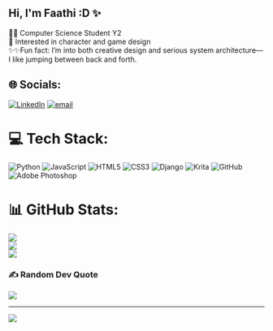 ## Hi, I'm Faathi :D ✨

🧙‍♀️ Computer Science Student Y2 <br/>
🦾 Interested in character and game design<br/>
✨✨Fun fact: I’m into both creative design and serious system architecture—I like jumping between back and forth.<br/>


## 🌐 Socials:
[![LinkedIn](https://img.shields.io/badge/LinkedIn-%230077B5.svg?logo=linkedin&logoColor=white)](https://linkedin.com/in/fathimath-ahmd) [![email](https://img.shields.io/badge/Email-D14836?logo=gmail&logoColor=white)](mailto:fathimath.0703@gmail.com) 

# 💻 Tech Stack:
![Python](https://img.shields.io/badge/python-3670A0?style=for-the-badge&logo=python&logoColor=ffdd54) ![JavaScript](https://img.shields.io/badge/javascript-%23323330.svg?style=for-the-badge&logo=javascript&logoColor=%23F7DF1E) ![HTML5](https://img.shields.io/badge/html5-%23E34F26.svg?style=for-the-badge&logo=html5&logoColor=white) ![CSS3](https://img.shields.io/badge/css3-%231572B6.svg?style=for-the-badge&logo=css3&logoColor=white) ![Django](https://img.shields.io/badge/django-%23092E20.svg?style=for-the-badge&logo=django&logoColor=white) ![Krita](https://img.shields.io/badge/Krita-203759?style=for-the-badge&logo=krita&logoColor=EEF37B) ![GitHub](https://img.shields.io/badge/github-%23121011.svg?style=for-the-badge&logo=github&logoColor=white) ![Adobe Photoshop](https://img.shields.io/badge/adobe%20photoshop-%2331A8FF.svg?style=for-the-badge&logo=adobe%20photoshop&logoColor=white)
# 📊 GitHub Stats:
![](https://github-readme-stats.vercel.app/api?username=faathi-707&theme=dark&hide_border=false&include_all_commits=true&count_private=false)<br/>
![](https://nirzak-streak-stats.vercel.app/?user=faathi-707&theme=dark&hide_border=false)<br/>
![](https://github-readme-stats.vercel.app/api/top-langs/?username=faathi-707&theme=dark&hide_border=false&include_all_commits=true&count_private=false&layout=compact)

### ✍️ Random Dev Quote
![](https://quotes-github-readme.vercel.app/api?type=horizontal&theme=radical)

---
[![](https://visitcount.itsvg.in/api?id=faathi-707&icon=0&color=0)](https://visitcount.itsvg.in)

<!-- Proudly created with GPRM ( https://gprm.itsvg.in ) -->
